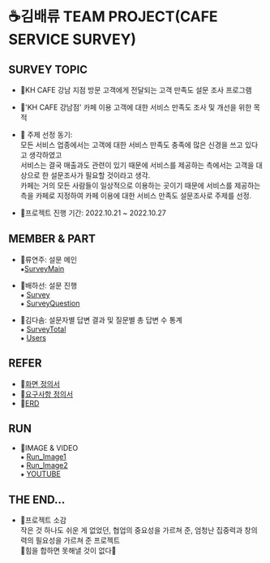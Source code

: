 # ☕김배류 TEAM PROJECT(CAFE SERVICE SURVEY)
## SURVEY TOPIC
- 🥐KH CAFE 강남 지점 방문 고객에게 전달되는 고객 만족도 설문 조사 프로그램
- 🧁'KH CAFE 강남점' 카페 이용 고객에 대한 서비스 만족도 조사 및 개선을 위한 목적  
- 🍰 주제 선정 동기:   
모든 서비스 업종에서는 고객에 대한 서비스 만족도 충족에  많은 신경을 쓰고 있다고 생각하였고  
서비스는 결국 매출과도 관련이 있기 때문에 서비스를 제공하는 측에서는 고객을 대상으로 한 설문조사가 필요할 것이라고 생각.  
카페는 거의 모든 사람들이 일상적으로 이용하는 곳이기 때문에 서비스를 제공하는 측을 카페로 지정하여 카페 이용에 대한 서비스 만족도 설문조사로 주제를 선정.

- 🥤프로젝트 진행 기간: 2022.10.21 ~ 2022.10.27


## MEMBER & PART
- 🥯류연주: 설문 메인  
⁕[SurveyMain](https://github.com/Ryuyeonjoo/Team_Project/blob/main/src/SurveyMain.java)  

- 🌮배하선: 설문 진행   
⁕ [Survey](https://github.com/Ryuyeonjoo/Team_Project/blob/main/src/Survey.java)  
⁕ [SurveyQuestion](https://github.com/Ryuyeonjoo/Team_Project/blob/main/src/SurveyQuestion.java)

- 🥞김다솜: 설문자별 답변 결과 및 질문별 총 답변 수 통계  
⁕ [SurveyTotal](https://github.com/Ryuyeonjoo/Team_Project/blob/main/src/SurveyTotal.java)  
⁕ [Users](https://github.com/Ryuyeonjoo/Team_Project/blob/main/src/Users.java)

## REFER
- 🍩[화면 정의서](https://github.com/Ryuyeonjoo/Team_Project/blob/main/Survey/Final/%ED%99%94%EB%A9%B4%EC%A0%95%EC%9D%98%EC%84%9C_%EA%B9%80%EB%B0%B0%EB%A5%98.pdf)
- 🍮[요구사항 정의서](https://github.com/Ryuyeonjoo/Team_Project/blob/main/Survey/Final/%EC%9A%94%EA%B5%AC%EC%82%AC%ED%95%AD%EC%A0%95%EC%9D%98%EC%84%9C_%EA%B9%80%EB%B0%B0%EB%A5%98.pdf)
- 🧃[ERD](https://github.com/Ryuyeonjoo/Team_Project/blob/main/Survey/Final/khcafe_survey.png)

## RUN
- 🧇IMAGE & VIDEO  
⁕ [Run_Image1](https://user-images.githubusercontent.com/115052767/198187412-f2079adb-15c3-4724-8d38-ea341a2dd711.PNG)  
⁕ [Run_Image2](https://user-images.githubusercontent.com/115052767/198186361-a07ba213-c849-4d9d-84b4-0b0e69c02fc4.PNG)  
⁕ [YOUTUBE](https://www.youtube.com/watch?v=4zbxEBVyETI&feature=youtu.be)

## THE END...
- 🍞프로젝트 소감  
 작은 것 하나도 쉬운 게 없었던, 협업의 중요성을 가르쳐 준, 엄청난 집중력과 창의력의 필요성을 가르쳐 준 프로젝트  
 🤞힘을 합하면 못해낼 것이 없다🤞








